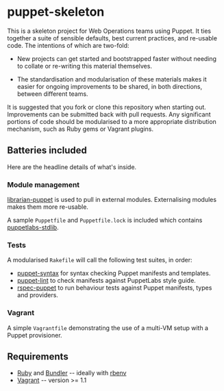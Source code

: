 # puppet-skeleton

This is a skeleton project for Web Operations teams using Puppet. It ties
together a suite of sensible defaults, best current practices, and re-usable
code. The intentions of which are two-fold:

- New projects can get started and bootstrapped faster without needing to
  collate or re-writing this material themselves.

- The standardisation and modularisation of these materials makes it easier
  for ongoing improvements to be shared, in both directions, between
  different teams.

It is suggested that you fork or clone this repository when starting out.
Improvements can be submitted back with pull requests. Any significant
portions of code should be modularised to a more appropriate distribution
mechanism, such as Ruby gems or Vagrant plugins.

## Batteries included

Here are the headline details of what's inside.

### Module management

[librarian-puppet](https://github.com/rodjek/librarian-puppet) is used to
pull in external modules. Externalising modules makes them more re-usable.

A sample `Puppetfile` and `Puppetfile.lock` is included which contains
[puppetlabs-stdlib](https://github.com/puppetlabs/puppetlabs-stdlib).

### Tests

A modularised `Rakefile` will call the following test suites, in order:

- [puppet-syntax](https://github.com/alphagov/puppet-syntax) for syntax
  checking Puppet manifests and templates.
- [puppet-lint](https://github.com/rodjek/puppet-lint) to check manifests
  against PuppetLabs style guide.
- [rspec-puppet](https://github.com/rodjek/rspec-puppet) to run behaviour
  tests against Puppet manifests, types and providers.

### Vagrant

A simple `Vagrantfile` demonstrating the use of a multi-VM setup with a
Puppet provisioner.

## Requirements

- [Ruby](http://www.ruby-lang.org/) and [Bundler](http://gembundler.com/) -- ideally with [rbenv](https://github.com/sstephenson/rbenv)
- [Vagrant](http://www.vagrantup.com/) -- version >= 1.1
